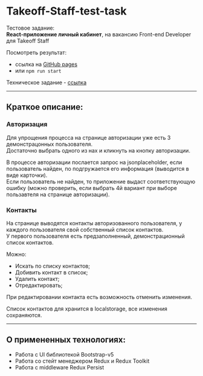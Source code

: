 # Takeoff-Staff-test-task

Тестовое задание:  
**React-приложение личный кабинет**, на вакансию Front-end Developer для Takeoff Staff

Посмотреть результат: 
- ссылка на [GitHub pages](https://chiga2030.github.io/Takeoff-Staff-test-task/#/)
- или `npm run start`

Техническое задание - [ссылка](https://docs.google.com/document/d/1PFafdSZ2PcQLRtAyotvIupDmpGZ_6DnN9Q1kk0ogJm4/edit#)

---

## Краткое описание:

### Авторизация
Для упрощения процесса на странице авторизации уже есть 3 демонстрацонных пользователя.  
Достаточно выбрать одного из нах и кликнуть на кнопку авторизации.

В процессе авторизации послается запрос на jsonplaceholder, если пользователь найден, по подгружается его информация (выводится в виде карточки).  
Если пользователь не найден, то приложение выдаст соответствующую ошибку (можно проверить, если выбрать 4й вариант при выборе пользавтеля на странице авторизации).

### Контакты
На странице выводятся контакты авторизованного пользователя, у каждого пользователя свой собственный список контактов.  
У первого пользователя есть предзаполненный, демонстрационный список контактов.

Можно:
- Искать по списку контактов;
- Добивить контакт в список;
- Удалить контакт;
- Отредактировать;

При редактировании контакта есть возможность отменить изменения.

Список контактов для хранится в localstorage, все изменения сохраняются.

---

## О примененных технологиях:
- Работа с UI библиотекой Bootstrap-v5
- Работа со стейт менеджером Redux и Redux Toolkit
- Работа с middleware Redux Persist
